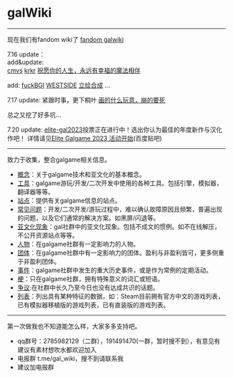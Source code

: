 # galWiki
---

现在我们有fandom wiki了 [fandom galwiki](https://gal.fandom.com/zh/wiki)

7.16 update：  
add&update:  
[cmvs](/工具/引擎/cmvs.md)
[krkr](/工具/引擎/krkr.md)
[祝愿你的人生，永远有幸福的魔法相伴](/梗/祝愿你的人生，永远有幸福的魔法相伴.md)

add:
[fuckBGI](/工具/解包/fuckBGI.md)
[WESTSIDE](/工具/解包/WESTSIDE.md)
[立绘合成](/概念/立绘合成.md)
...

7.17 update:
紧跟时事，更下桐叶
[画的什么玩意，崩的要死](/梗/画的什么玩意，崩的要死.md)

总之又挖了好多坑...  

7.20 update:
[elite-gal2023](/事件/elite-gal%202023.md)投票正在进行中！选出你认为最佳的年度新作与汉化作吧！
详情请见[Elite Galgame 2023 活动开始](https://tieba.baidu.com/p/9094903036)(百度贴吧)

---

致力于收集，整合galgame相关信息。

+ [概念](/概念/)：关于galgame技术和亚文化的基本概念。
+ [工具](/工具/)：galgame游玩/开发/二次开发中使用的各种工具。包括引擎，模拟器，翻译器等等。
+ [站点](/站点/)：提供有关galgame信息的站点。
+ [常见问题](/常见问题/)：开发/二次开发/游玩过程中，难以确认故障原因且频繁，普遍出现的问题，以及它们通常的解决方案。如黑屏/闪退等。
+ [亚文化现象](/亚文化现象/)：gal社群中的亚文化现象。包括不成文的惯例。如不在线解压，不公开资源站点等等。
+ [人物](/人物/)：在galgame社群有一定影响力的人物。
+ [团体](/团体/)：在galgame社群中有一定影响力的团体。盈利与非盈利皆可，更多侧重于非盈利团体。
+ [事件](/事件/)：galgame社群中发生的重大历史事件，或是作为常例的定期活动。
+ [梗](/梗/)：只在galgame社群，拥有特殊意义的词汇或短语。
+ [争议](/争议/):在社群中长久乃至今日也没有达成共识的话题。
+ [列表](/列表/)：列出具有某种特征的数据，如：Steam目前拥有官方中文的游戏列表，已有模拟器移植版的游戏列表，已有直装版的游戏列表。

---
第一次做我也不知道能怎么样，大家多多支持吧。  

+ qq群号：2785982129（二群），191491470(一群，暂时搜不到），有意见有建议有素材想吹水都欢迎加入
+ 电报群 t.me/gal_wiki，搜不到请联系我
+ 建议加电报群

